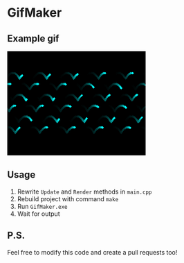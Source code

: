# GifMaker

## Example gif

![](out.gif)

## Usage

1. Rewrite `Update` and `Render` methods in `main.cpp`
2. Rebuild project with command `make`
3. Run `GifMaker.exe`
4. Wait for output

## P.S.

Feel free to modify this code and create a pull requests too!
